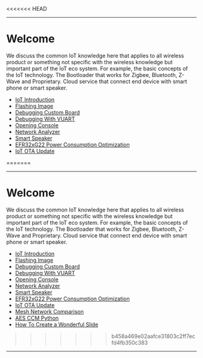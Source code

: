 <<<<<<< HEAD
********
# Welcome

We discuss the common IoT knowledge here that applies to all wireless product or something not specific with the wireless knowledge but important part of the IoT eco system. For example, the basic concepts of the IoT technology. The Bootloader that works for Zigbee, Bluetooth, Z-Wave and Proprietary. Cloud service that connect end device with smart phone or smart speaker. 

* [IoT Introduction](IoT-Introduction)
* [Flashing Image](Flashing-Image)
* [Debugging Custom Board](Debugging-Custom-Board)
* [Debugging With VUART](Debugging-With-VUART)
* [Opening Console](Opening-Console)
* [Network Analyzer](Network-Analyzer)
* [Smart Speaker](EFR32-Smart-Speaker-Solution-Summary)
* [EFR32xG22 Power Consumption Optimization](EFR32xG22-Power-Consumption-Optimization)
* [IoT OTA Update](IoT-OTA-Update)

=======
********
# Welcome

We discuss the common IoT knowledge here that applies to all wireless product or something not specific with the wireless knowledge but important part of the IoT eco system. For example, the basic concepts of the IoT technology. The Bootloader that works for Zigbee, Bluetooth, Z-Wave and Proprietary. Cloud service that connect end device with smart phone or smart speaker. 

* [IoT Introduction](IoT-Introduction)
* [Flashing Image](Flashing-Image)
* [Debugging Custom Board](Debugging-Custom-Board)
* [Debugging With VUART](Debugging-With-VUART)
* [Opening Console](Opening-Console)
* [Network Analyzer](Network-Analyzer)
* [Smart Speaker](EFR32-Smart-Speaker-Solution-Summary)
* [EFR32xG22 Power Consumption Optimization](EFR32xG22-Power-Consumption-Optimization)
* [IoT OTA Update](IoT-OTA-Update)
* [Mesh Network Comparison](Mesh-Network-Introduction)
* [AES CCM Python](AES-CCM-Python)
* [How To Create a Wonderful Slide](How-To-Create-a-Wonderful-Slide)
>>>>>>> b458a469e02aafce31803c2ff7ecfd4fb350c383
********